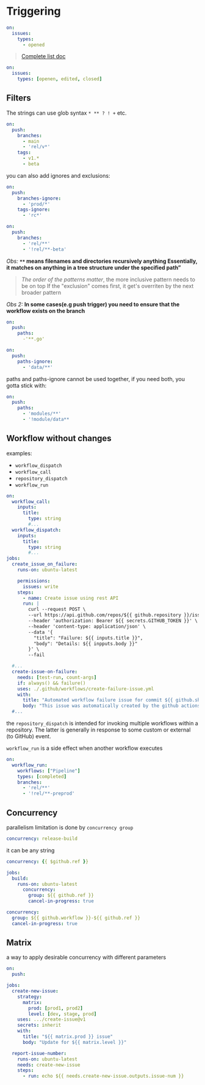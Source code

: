 # Triggering

```yml
on:
  issues:
    types:
      - opened
```

> [Complete list doc](https://docs.github.com/en/actions/writing-workflows/choosing-when-your-workflow-runs/events-that-trigger-workflows)

```yml
on:
  issues:
    types: [openen, edited, closed]
```

## Filters
The strings can use glob syntax `* ** ? ! +` etc.
```yml
on:
  push:
    branches:
      - main
      - 'rel/v*'
    tags:
      - v1.*
      - beta
```

you can also add ignores and exclusions:
```yml
on:
  push:
    branches-ignore:
      - 'prod/*'
    tags-ignore:
      - 'rc*'
```

```yml
on:
  push:
    branches:
      - 'rel/**'
      - '!rel/**-beta'
```
*Obs:* **`**` means filenames and directories recursively anything Essentially, it matches on anything in a tree structure under the specified path”**
> *The order of the patterns matter*, the more inclusive pattern needs to be on top
> If the "exclusion" comes first, it get's overriten by the next broader pattern


*Obs 2:* **In some cases(e.g push trigger) you need to ensure that the workflow exists on the branch**

```yml
on:
  push:
    paths:
      -'**.go'
```

```yml
on:
  push:
    paths-ignore:
      - 'data/**'
```

paths and paths-ignore cannot be used together, if you need both, you gotta stick with:

```yml
on:
  push:
    paths:
      - 'modules/**'
      - '!module/data**
```

## Workflow without changes
examples:
- `workflow_dispatch`
- `workflow_call`
- `repository_dispatch`
- `workflow_run`

```yml
on:
  workflow_call:
    inputs:
      title:
        type: string
        #...
  workflow_dispatch:
    inputs:
      title:
        type: string
        #...
jobs:
  create_issue_on_failure:
    runs-on: ubuntu-latest

    permissions:
      issues: write
    steps:
      - name: Create issue using rest API
      run: |
        curl --request POST \
        --url https://api.github.com/repos/${{ github.repository }}/issues \
        --header 'authorization: Bearer ${{ secrets.GITHUB_TOKEN }}' \
        --header 'content-type: application/json' \
        --data '{
          "title": "Failure: ${{ inputs.title }}",
          "body": "Details: ${{ inpputs.body }}"
        }' \
        --fail
```

```yml
  #...
  create-issue-on-failure:
    needs: [test-run, count-args]
    if: always() && failure()
    uses: ./.github/workflows/create-failure-issue.yml
    with:
      title: "Automated workflow failure issue for commit ${{ github.sha }}"
      body: "This issue was automatically created by the github actions workflow **${{ github.workflow }}**
  #...
```


the `repository_dispatch` is intended for invoking multiple workflows within a repository. The latter is generally in response to some custom or external (to GitHub) event.

`workflow_run` is a side effect when another workflow executes
```yml
on:
  workflow_run:
    workflows: ["Pipeline"]
    types: [completed]
    branches:
      - 'rel/**'
      - '!rel/**-preprod'
```


## Concurrency
parallelism limitation is done by `concurrency group`

```yml
concurrency: release-build
```
it can be any string

```yml
concurrency: {{ $github.ref }}
```

```yml
jobs:
  build:
    runs-on: ubuntu-latest
      concurrency:
        group: ${{ github.ref }}
        cancel-in-progress: true
```

```yml
concurrency:
  group: ${{ github.workflow }}-${{ github.ref }}
  cancel-in-progress: true
```

## Matrix
a way to apply desirable concurrency with different parameters
```yml
on:
  push:

jobs:
  create-new-issue:
    strategy:
      matrix:
        prod: [prod1, prod2]
        level: [dev, stage, prod]
    uses: .../create-issue@v1
    secrets: inherit
    with:
      title: "${{ matrix.prod }} issue"
      body: "Update for ${{ matrix.level }}"

  report-issue-number:
    runs-on: ubuntu-latest
    needs: create-new-issue
    steps:
      - run: echo ${{ needs.create-new-issue.outputs.issue-num }}
```


